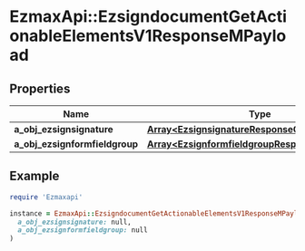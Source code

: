 # EzmaxApi::EzsigndocumentGetActionableElementsV1ResponseMPayload

## Properties

| Name | Type | Description | Notes |
| ---- | ---- | ----------- | ----- |
| **a_obj_ezsignsignature** | [**Array&lt;EzsignsignatureResponseCompound&gt;**](EzsignsignatureResponseCompound.md) |  |  |
| **a_obj_ezsignformfieldgroup** | [**Array&lt;EzsignformfieldgroupResponseCompound&gt;**](EzsignformfieldgroupResponseCompound.md) |  |  |

## Example

```ruby
require 'Ezmaxapi'

instance = EzmaxApi::EzsigndocumentGetActionableElementsV1ResponseMPayload.new(
  a_obj_ezsignsignature: null,
  a_obj_ezsignformfieldgroup: null
)
```

